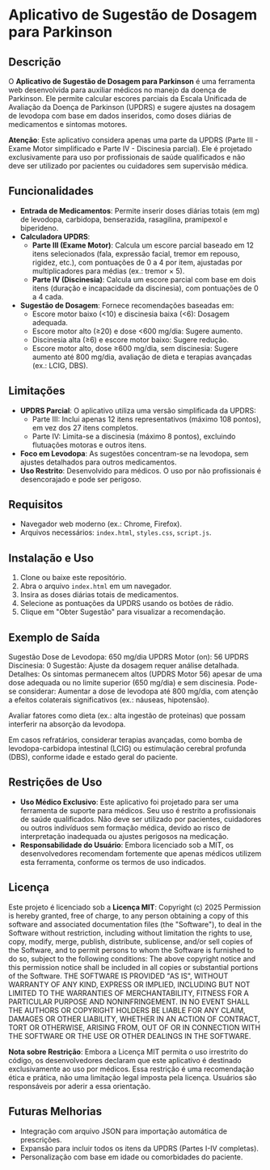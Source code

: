# Aplicativo de Sugestão de Dosagem para Parkinson

## Descrição
O **Aplicativo de Sugestão de Dosagem para Parkinson** é uma ferramenta web desenvolvida para auxiliar médicos no manejo da doença de Parkinson. Ele permite calcular escores parciais da Escala Unificada de Avaliação da Doença de Parkinson (UPDRS) e sugere ajustes na dosagem de levodopa com base em dados inseridos, como doses diárias de medicamentos e sintomas motores.

**Atenção**: Este aplicativo considera apenas uma parte da UPDRS (Parte III - Exame Motor simplificado e Parte IV - Discinesia parcial). Ele é projetado exclusivamente para uso por profissionais de saúde qualificados e não deve ser utilizado por pacientes ou cuidadores sem supervisão médica.

## Funcionalidades
- **Entrada de Medicamentos**: Permite inserir doses diárias totais (em mg) de levodopa, carbidopa, benserazida, rasagilina, pramipexol e biperideno.
- **Calculadora UPDRS**:
  - **Parte III (Exame Motor)**: Calcula um escore parcial baseado em 12 itens selecionados (fala, expressão facial, tremor em repouso, rigidez, etc.), com pontuações de 0 a 4 por item, ajustadas por multiplicadores para médias (ex.: tremor × 5).
  - **Parte IV (Discinesia)**: Calcula um escore parcial com base em dois itens (duração e incapacidade da discinesia), com pontuações de 0 a 4 cada.
- **Sugestão de Dosagem**: Fornece recomendações baseadas em:
  - Escore motor baixo (<10) e discinesia baixa (<6): Dosagem adequada.
  - Escore motor alto (≥20) e dose <600 mg/dia: Sugere aumento.
  - Discinesia alta (≥6) e escore motor baixo: Sugere redução.
  - Escore motor alto, dose ≥600 mg/dia, sem discinesia: Sugere aumento até 800 mg/dia, avaliação de dieta e terapias avançadas (ex.: LCIG, DBS).

## Limitações
- **UPDRS Parcial**: O aplicativo utiliza uma versão simplificada da UPDRS:
  - Parte III: Inclui apenas 12 itens representativos (máximo 108 pontos), em vez dos 27 itens completos.
  - Parte IV: Limita-se a discinesia (máximo 8 pontos), excluindo flutuações motoras e outros itens.
- **Foco em Levodopa**: As sugestões concentram-se na levodopa, sem ajustes detalhados para outros medicamentos.
- **Uso Restrito**: Desenvolvido para médicos. O uso por não profissionais é desencorajado e pode ser perigoso.

## Requisitos
- Navegador web moderno (ex.: Chrome, Firefox).
- Arquivos necessários: `index.html`, `styles.css`, `script.js`.

## Instalação e Uso
1. Clone ou baixe este repositório.
2. Abra o arquivo `index.html` em um navegador.
3. Insira as doses diárias totais de medicamentos.
4. Selecione as pontuações da UPDRS usando os botões de rádio.
5. Clique em "Obter Sugestão" para visualizar a recomendação.

## Exemplo de Saída

Sugestão
Dose de Levodopa: 650 mg/dia
UPDRS Motor (on): 56
UPDRS Discinesia: 0
Sugestão: Ajuste da dosagem requer análise detalhada.
Detalhes: Os sintomas permanecem altos (UPDRS Motor 56) apesar de uma dose adequada ou no limite superior (650 mg/dia) e sem discinesia. Pode-se considerar:
Aumentar a dose de levodopa até 800 mg/dia, com atenção a efeitos colaterais significativos (ex.: náuseas, hipotensão).

Avaliar fatores como dieta (ex.: alta ingestão de proteínas) que possam interferir na absorção da levodopa.

Em casos refratários, considerar terapias avançadas, como bomba de levodopa-carbidopa intestinal (LCIG) ou estimulação cerebral profunda (DBS), conforme idade e estado geral do paciente.

## Restrições de Uso
- **Uso Médico Exclusivo**: Este aplicativo foi projetado para ser uma ferramenta de suporte para médicos. Seu uso é restrito a profissionais de saúde qualificados. Não deve ser utilizado por pacientes, cuidadores ou outros indivíduos sem formação médica, devido ao risco de interpretação inadequada ou ajustes perigosos na medicação.
- **Responsabilidade do Usuário**: Embora licenciado sob a MIT, os desenvolvedores recomendam fortemente que apenas médicos utilizem esta ferramenta, conforme os termos de uso indicados.

## Licença
Este projeto é licenciado sob a **Licença MIT**:
Copyright (c) 2025 
Permission is hereby granted, free of charge, to any person obtaining a copy of this software and associated documentation files (the "Software"), to deal in the Software without restriction, including without limitation the rights to use, copy, modify, merge, publish, distribute, sublicense, and/or sell copies of the Software, and to permit persons to whom the Software is furnished to do so, subject to the following conditions:
The above copyright notice and this permission notice shall be included in all copies or substantial portions of the Software.
THE SOFTWARE IS PROVIDED "AS IS", WITHOUT WARRANTY OF ANY KIND, EXPRESS OR IMPLIED, INCLUDING BUT NOT LIMITED TO THE WARRANTIES OF MERCHANTABILITY, FITNESS FOR A PARTICULAR PURPOSE AND NONINFRINGEMENT. IN NO EVENT SHALL THE AUTHORS OR COPYRIGHT HOLDERS BE LIABLE FOR ANY CLAIM, DAMAGES OR OTHER LIABILITY, WHETHER IN AN ACTION OF CONTRACT, TORT OR OTHERWISE, ARISING FROM, OUT OF OR IN CONNECTION WITH THE SOFTWARE OR THE USE OR OTHER DEALINGS IN THE SOFTWARE.


**Nota sobre Restrição**: Embora a Licença MIT permita o uso irrestrito do código, os desenvolvedores declaram que este aplicativo é destinado exclusivamente ao uso por médicos. Essa restrição é uma recomendação ética e prática, não uma limitação legal imposta pela licença. Usuários são responsáveis por aderir a essa orientação.

## Futuras Melhorias
- Integração com arquivo JSON para importação automática de prescrições.
- Expansão para incluir todos os itens da UPDRS (Partes I-IV completas).
- Personalização com base em idade ou comorbidades do paciente.



